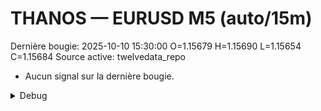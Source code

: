 # THANOS — EURUSD M5 (auto/15m)
Dernière bougie: 2025-10-10 15:30:00  O=1.15679  H=1.15690  L=1.15654  C=1.15684
Source active: twelvedata_repo

- Aucun signal sur la dernière bougie.

<details><summary>Debug</summary>

- TD_API_KEY manquant.

</details>